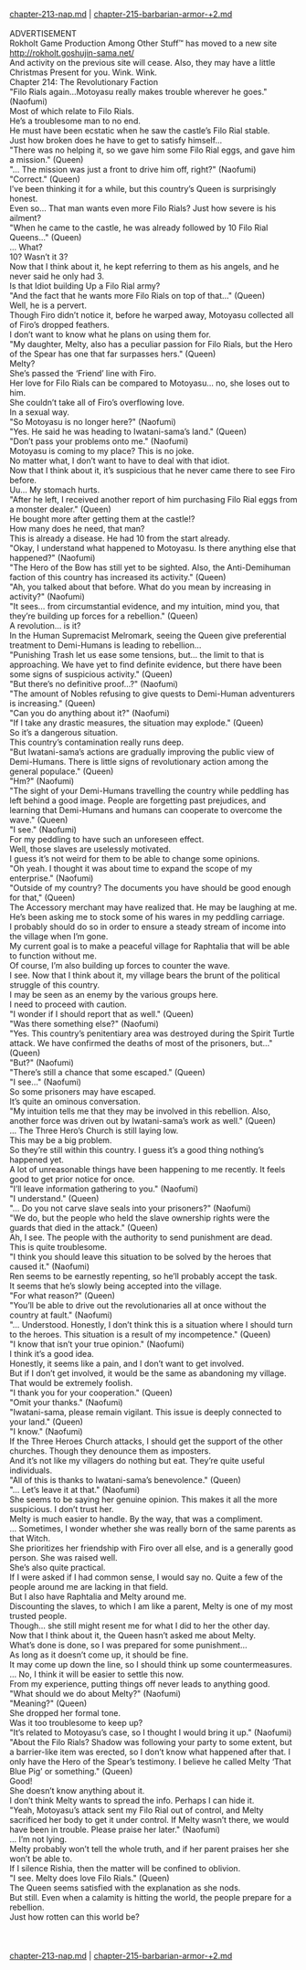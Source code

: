 [chapter-213-nap.md](./chapter-213-nap.md) | [chapter-215-barbarian-armor-+2.md](./chapter-215-barbarian-armor-+2.md) <br/>
<br/>
ADVERTISEMENT<br/>
Rokholt Game Production Among Other Stuff™ has moved to a new site<br/>
http://rokholt.goshujin-sama.net/<br/>
And activity on the previous site will cease. Also, they may have a little Christmas Present for you. Wink. Wink.<br/>
Chapter 214: The Revolutionary Faction<br/>
"Filo Rials again…Motoyasu really makes trouble wherever he goes." (Naofumi)<br/>
Most of which relate to Filo Rials.<br/>
He’s a troublesome man to no end.<br/>
He must have been ecstatic when he saw the castle’s Filo Rial stable.<br/>
Just how broken does he have to get to satisfy himself…<br/>
"There was no helping it, so we gave him some Filo Rial eggs, and gave him a mission." (Queen)<br/>
"… The mission was just a front to drive him off, right?" (Naofumi)<br/>
"Correct." (Queen)<br/>
I’ve been thinking it for a while, but this country’s Queen is surprisingly honest.<br/>
Even so… That man wants even more Filo Rials? Just how severe is his ailment?<br/>
"When he came to the castle, he was already followed by 10 Filo Rial Queens…" (Queen)<br/>
… What?<br/>
10? Wasn’t it 3?<br/>
Now that I think about it, he kept referring to them as his angels, and he never said he only had 3.<br/>
Is that Idiot building Up a Filo Rial army?<br/>
"And the fact that he wants more Filo Rials on top of that…" (Queen)<br/>
Well, he is a pervert.<br/>
Though Firo didn’t notice it, before he warped away, Motoyasu collected all of Firo’s dropped feathers.<br/>
I don’t want to know what he plans on using them for.<br/>
"My daughter, Melty, also has a peculiar passion for Filo Rials, but the Hero of the Spear has one that far surpasses hers." (Queen)<br/>
Melty?<br/>
She’s passed the ‘Friend’ line with Firo.<br/>
Her love for Filo Rials can be compared to Motoyasu… no, she loses out to him.<br/>
She couldn’t take all of Firo’s overflowing love.<br/>
In a sexual way.<br/>
"So Motoyasu is no longer here?" (Naofumi)<br/>
"Yes. He said he was heading to Iwatani-sama’s land." (Queen)<br/>
"Don’t pass your problems onto me." (Naofumi)<br/>
Motoyasu is coming to my place? This is no joke.<br/>
No matter what, I don’t want to have to deal with that idiot.<br/>
Now that I think about it, it’s suspicious that he never came there to see Firo before.<br/>
Uu… My stomach hurts.<br/>
"After he left, I received another report of him purchasing Filo Rial eggs from a monster dealer." (Queen)<br/>
He bought more after getting them at the castle!?<br/>
How many does he need, that man?<br/>
This is already a disease. He had 10 from the start already.<br/>
"Okay, I understand what happened to Motoyasu. Is there anything else that happened?" (Naofumi)<br/>
"The Hero of the Bow has still yet to be sighted. Also, the Anti-Demihuman faction of this country has increased its activity." (Queen)<br/>
"Ah, you talked about that before. What do you mean by increasing in activity?" (Naofumi)<br/>
"It sees… from circumstantial evidence, and my intuition, mind you, that they’re building up forces for a rebellion." (Queen)<br/>
A revolution… is it?<br/>
In the Human Supremacist Melromark, seeing the Queen give preferential treatment to Demi-Humans is leading to rebellion…<br/>
"Punishing Trash let us ease some tensions, but… the limit to that is approaching. We have yet to find definite evidence, but there have been some signs of suspicious activity." (Queen)<br/>
"But there’s no definitive proof…?" (Naofumi)<br/>
"The amount of Nobles refusing to give quests to Demi-Human adventurers is increasing." (Queen)<br/>
"Can you do anything about it?" (Naofumi)<br/>
"If I take any drastic measures, the situation may explode." (Queen)<br/>
So it’s a dangerous situation.<br/>
This country’s contamination really runs deep.<br/>
"But Iwatani-sama’s actions are gradually improving the public view of Demi-Humans. There is little signs of revolutionary action among the general populace." (Queen)<br/>
"Hm?" (Naofumi)<br/>
"The sight of your Demi-Humans travelling the country while peddling has left behind a good image. People are forgetting past prejudices, and learning that Demi-Humans and humans can cooperate to overcome the wave." (Queen)<br/>
"I see." (Naofumi)<br/>
For my peddling to have such an unforeseen effect.<br/>
Well, those slaves are uselessly motivated.<br/>
I guess it’s not weird for them to be able to change some opinions.<br/>
"Oh yeah. I thought it was about time to expand the scope of my enterprise." (Naofumi)<br/>
"Outside of my country? The documents you have should be good enough for that," (Queen)<br/>
The Accessory merchant may have realized that. He may be laughing at me.<br/>
He’s been asking me to stock some of his wares in my peddling carriage.<br/>
I probably should do so in order to ensure a steady stream of income into the village when I’m gone.<br/>
My current goal is to make a peaceful village for Raphtalia that will be able to function without me.<br/>
Of course, I’m also building up forces to counter the wave.<br/>
I see. Now that I think about it, my village bears the brunt of the political struggle of this country.<br/>
I may be seen as an enemy by the various groups here.<br/>
I need to proceed with caution.<br/>
"I wonder if I should report that as well." (Queen)<br/>
"Was there something else?" (Naofumi)<br/>
"Yes. This country’s penitentiary area was destroyed during the Spirit Turtle attack. We have confirmed the deaths of most of the prisoners, but…" (Queen)<br/>
"But?" (Naofumi)<br/>
"There’s still a chance that some escaped." (Queen)<br/>
"I see…" (Naofumi)<br/>
So some prisoners may have escaped.<br/>
It’s quite an ominous conversation.<br/>
"My intuition tells me that they may be involved in this rebellion. Also, another force was driven out by Iwatani-sama’s work as well." (Queen)<br/>
… The Three Hero’s Church is still laying low.<br/>
This may be a big problem.<br/>
So they’re still within this country. I guess it’s a good thing nothing’s happened yet.<br/>
A lot of unreasonable things have been happening to me recently. It feels good to get prior notice for once.<br/>
"I’ll leave information gathering to you." (Naofumi)<br/>
"I understand." (Queen)<br/>
"… Do you not carve slave seals into your prisoners?" (Naofumi)<br/>
"We do, but the people who held the slave ownership rights were the guards that died in the attack." (Queen)<br/>
Ah, I see. The people with the authority to send punishment are dead.<br/>
This is quite troublesome.<br/>
"I think you should leave this situation to be solved by the heroes that caused it." (Naofumi)<br/>
Ren seems to be earnestly repenting, so he’ll probably accept the task.<br/>
It seems that he’s slowly being accepted into the village.<br/>
"For what reason?" (Queen)<br/>
"You’ll be able to drive out the revolutionaries all at once without the country at fault." (Naofumi)<br/>
"… Understood. Honestly, I don’t think this is a situation where I should turn to the heroes. This situation is a result of my incompetence." (Queen)<br/>
"I know that isn’t your true opinion." (Naofumi)<br/>
I think it’s a good idea.<br/>
Honestly, it seems like a pain, and I don’t want to get involved.<br/>
But if I don’t get involved, it would be the same as abandoning my village.<br/>
That would be extremely foolish.<br/>
"I thank you for your cooperation." (Queen)<br/>
"Omit your thanks." (Naofumi)<br/>
"Iwatani-sama, please remain vigilant. This issue is deeply connected to your land." (Queen)<br/>
"I know." (Naofumi)<br/>
If the Three Heroes Church attacks, I should get the support of the other churches. Though they denounce them as imposters.<br/>
And it’s not like my villagers do nothing but eat. They’re quite useful individuals.<br/>
"All of this is thanks to Iwatani-sama’s benevolence." (Queen)<br/>
"… Let’s leave it at that." (Naofumi)<br/>
She seems to be saying her genuine opinion. This makes it all the more suspicious. I don’t trust her.<br/>
Melty is much easier to handle. By the way, that was a compliment.<br/>
… Sometimes, I wonder whether she was really born of the same parents as that Witch.<br/>
She prioritizes her friendship with Firo over all else, and is a generally good person. She was raised well.<br/>
She’s also quite practical.<br/>
If I were asked if I had common sense, I would say no. Quite a few of the people around me are lacking in that field.<br/>
But I also have Raphtalia and Melty around me.<br/>
Discounting the slaves, to which I am like a parent, Melty is one of my most trusted people.<br/>
Though… she still might resent me for what I did to her the other day.<br/>
Now that I think about it, the Queen hasn’t asked me about Melty.<br/>
What’s done is done, so I was prepared for some punishment…<br/>
As long as it doesn’t come up, it should be fine.<br/>
It may come up down the line, so I should think up some countermeasures.<br/>
… No, I think it will be easier to settle this now.<br/>
From my experience, putting things off never leads to anything good.<br/>
"What should we do about Melty?" (Naofumi)<br/>
"Meaning?" (Queen)<br/>
She dropped her formal tone.<br/>
Was it too troublesome to keep up?<br/>
"It’s related to Motoyasu’s case, so I thought I would bring it up." (Naofumi)<br/>
"About the Filo Rials? Shadow was following your party to some extent, but a barrier-like item was erected, so I don’t know what happened after that. I only have the Hero of the Spear’s testimony. I believe he called Melty ‘That Blue Pig’ or something." (Queen)<br/>
Good!<br/>
She doesn’t know anything about it.<br/>
I don’t think Melty wants to spread the info. Perhaps I can hide it.<br/>
"Yeah, Motoyasu’s attack sent my Filo Rial out of control, and Melty sacrificed her body to get it under control. If Melty wasn’t there, we would have been in trouble. Please praise her later." (Naofumi)<br/>
… I’m not lying.<br/>
Melty probably won’t tell the whole truth, and if her parent praises her she won’t be able to.<br/>
If I silence Rishia, then the matter will be confined to oblivion.<br/>
"I see. Melty does love Filo Rials." (Queen)<br/>
The Queen seems satisfied with the explanation as she nods.<br/>
But still. Even when a calamity is hitting the world, the people prepare for a rebellion.<br/>
Just how rotten can this world be?<br/>
<br/>
<br/> <br/>
[chapter-213-nap.md](./chapter-213-nap.md) | [chapter-215-barbarian-armor-+2.md](./chapter-215-barbarian-armor-+2.md) <br/>
